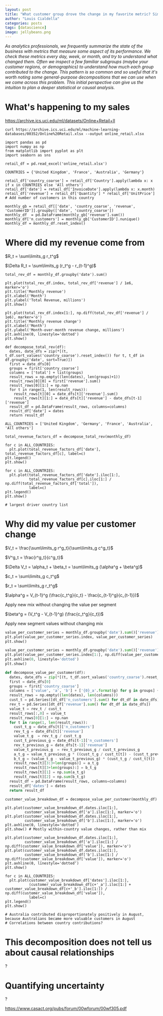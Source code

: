 ```yaml
---
layout: post
title: "What customer group drove the change in my favorite metric? Simple but useful decompositions of change over time"
author: "Louis Cialdella"
categories: posts
tags: [datascience]
image: jellybeans.png
---
```


_As analytics professionals, we frequently summarize the state of the business with metrics that measure some aspect of its performance. We check these metrics every day, week, or month, and try to understand what changed them. Often we inspect a few familiar subgroups (maybe your customer regions, or demographics) to understand how much each group contributed to the change. This pattern is so common and so useful that it's worth noting some general-purpose decompositions that we can use when we come across this problem. This initial perspective can give us the intuition to plan a deeper statistical or causal analysis._

# What's happening to my sales

https://archive.ics.uci.edu/ml/datasets/Online+Retail+II

```
curl https://archive.ics.uci.edu/ml/machine-learning-databases/00352/Online%20Retail.xlsx --output online_retail.xlsx
```

```
import pandas as pd
import numpy as np
from matplotlib import pyplot as plt
import seaborn as sns

retail_df = pd.read_excel('online_retail.xlsx')

COUNTRIES = {'United Kingdom', 'France', 'Australia', 'Germany'}

retail_df['country_coarse'] = retail_df['Country'].apply(lambda x: x if x in COUNTRIES else 'All others')
retail_df['date'] = retail_df['InvoiceDate'].apply(lambda x: x.month)
retail_df['revenue'] = retail_df['Quantity'] * retail_df['UnitPrice']
# Add number of customers in this country

monthly_gb = retail_df[['date', 'country_coarse', 'revenue', 'CustomerID']].groupby(['date', 'country_coarse'])
monthly_df  = pd.DataFrame(monthly_gb['revenue'].sum())
monthly_df['n_customers'] = monthly_gb['CustomerID'].nunique()
monthly_df = monthly_df.reset_index()
```

# Where did my revenue come from

$R_t = \sum\limits_g r_t^g$

$\Delta R_t = \sum\limits_g (r_t^g - r_{t-1}^g)$

```
total_rev_df = monthly_df.groupby('date').sum()

plt.plot(total_rev_df.index, total_rev_df['revenue'] / 1e6, marker='o')
plt.title('Monthly revenue')
plt.xlabel('Month')
plt.ylabel('Total Revenue, millions')
plt.show()

plt.plot(total_rev_df.index[1:], np.diff(total_rev_df['revenue'] / 1e6), marker='o')
plt.title('Monthly revenue change')
plt.xlabel('Month')
plt.ylabel('Month-over-month revenue change, millions')
plt.axhline(0, linestyle='dotted')
plt.show()
```

```
def decompose_total_rev(df):
  dates, date_dfs = zip(*[(t, t_df.sort_values('country_coarse').reset_index()) for t, t_df in df.groupby('date', sort=True)])
  first = date_dfs[0]
  groups = first['country_coarse']
  columns = ['total'] + list(groups)
  result_rows = np.empty((len(dates), len(groups)+1))
  result_rows[0][0] = first['revenue'].sum()
  result_rows[0][1:] = np.nan
  for t in range(1, len(result_rows)):
    result_rows[t][0] = date_dfs[t]['revenue'].sum()
    result_rows[t][1:] = date_dfs[t]['revenue'] - date_dfs[t-1]['revenue']
  result_df = pd.DataFrame(result_rows, columns=columns)
  result_df['date'] = dates
  return result_df
```

```
ALL_COUNTRIES = ['United Kingdom', 'Germany', 'France', 'Australia', 'All others']

total_revenue_factors_df = decompose_total_rev(monthly_df)

for c in ALL_COUNTRIES:
  plt.plot(total_revenue_factors_df['date'], total_revenue_factors_df[c], label=c)
plt.legend()
plt.show()

for c in ALL_COUNTRIES:
  plt.plot(total_revenue_factors_df['date'].iloc[1:], 
           total_revenue_factors_df[c].iloc[1:] / np.diff(total_revenue_factors_df['total']), 
           label=c)
plt.legend()
plt.show()

# largest driver country list
```

# Why did my value per customer change

$V_t = \frac{\sum\limits_g r^g_t}{\sum\limits_g c^g_t}$

$V^g_t = \frac{r^g_t}{c^g_t}$

$\Delta V_t = \alpha_t + \beta_t = \sum\limits_g (\alpha^g + \beta^g)$

$c_t = \sum\limits_g c_t^g$

$r_t = \sum\limits_g r_t^g$

$\alpha^g = V_{t-1}^g (\frac{c_t^g}{c_t} - \frac{c_{t-1}^g}{c_{t-1}})$

Apply new mix without changing the value per segment

$\beta^g = (V_t^g - V_{t-1}^g) (\frac{c_t^g}{c_t})$

Apply new segment values without changing mix

```python
value_per_customer_series = monthly_df.groupby('date').sum()['revenue'] / monthly_df.groupby('date').sum()['n_customers']
plt.plot(value_per_customer_series.index, value_per_customer_series)
plt.show()

value_per_customer_series = monthly_df.groupby('date').sum()['revenue'] / monthly_df.groupby('date').sum()['n_customers']
plt.plot(value_per_customer_series.index[1:], np.diff(value_per_customer_series), marker='o')
plt.axhline(0, linestyle='dotted')
plt.show()
```

```python
def decompose_value_per_customer(df):
  dates, date_dfs = zip(*[(t, t_df.sort_values('country_coarse').reset_index()) for t, t_df in df.groupby('date', sort=True)])
  first = date_dfs[0]
  groups = first['country_coarse']
  columns = ['value', 'a', 'b'] + ['{0}_a'.format(g) for g in groups] + ['{0}_b'.format(g) for g in groups]
  result_rows = np.empty((len(dates), len(columns)))
  cust_t = pd.Series([dt_df['n_customers'].sum() for dt_df in date_dfs])
  rev_t = pd.Series([dt_df['revenue'].sum() for dt_df in date_dfs])
  value_t = rev_t / cust_t
  result_rows[:,0] = value_t
  result_rows[0][1:] = np.nan
  for t in range(1, len(result_rows)):
    cust_t_g = date_dfs[t]['n_customers']
    rev_t_g = date_dfs[t]['revenue']
    value_t_g  = rev_t_g / cust_t_g
    cust_t_previous_g = date_dfs[t-1]['n_customers']
    rev_t_previous_g = date_dfs[t-1]['revenue']
    value_t_previous_g  = rev_t_previous_g / cust_t_previous_g
    a_t_g = value_t_previous_g * ((cust_t_g / cust_t[t]) - (cust_t_previous_g / cust_t[t-1]))
    b_t_g = (value_t_g - value_t_previous_g) * (cust_t_g / cust_t[t])
    result_rows[t][3:3+len(groups)] = a_t_g
    result_rows[t][3+len(groups):] = b_t_g
    result_rows[t][1] = np.sum(a_t_g)
    result_rows[t][2] = np.sum(b_t_g)
  result_df = pd.DataFrame(result_rows, columns=columns)
  result_df['dates'] = dates
  return result_df
```

```
customer_value_breakdown_df = decompose_value_per_customer(monthly_df)

plt.plot(customer_value_breakdown_df.dates.iloc[1:], 
         customer_value_breakdown_df['a'].iloc[1:], marker='o')
plt.plot(customer_value_breakdown_df.dates.iloc[1:], 
         customer_value_breakdown_df['b'].iloc[1:], marker='o')
plt.axhline(0, linestyle='dotted')
plt.show() # Mostly within-country value changes, rather than mix

plt.plot(customer_value_breakdown_df.dates.iloc[1:], 
         customer_value_breakdown_df['a'].iloc[1:] / np.diff(customer_value_breakdown_df['value']), marker='o')
plt.plot(customer_value_breakdown_df.dates.iloc[1:], 
         customer_value_breakdown_df['b'].iloc[1:] / np.diff(customer_value_breakdown_df['value']), marker='o')
plt.axhline(0, linestyle='dotted')
plt.show()

for c in ALL_COUNTRIES:
  plt.plot(customer_value_breakdown_df['dates'].iloc[1:], 
           (customer_value_breakdown_df[c+'_a'].iloc[1:] + customer_value_breakdown_df[c+'_b'].iloc[1:]) / np.diff(customer_value_breakdown_df['value']), 
           label=c)
plt.legend()
plt.show()

# Australia contributed disproportionately positively in August, because Australians became more valuable customers in August
# Correlations between country contributions?
```

# This decomposition does not tell us about causal relationships

?

# Quantifying uncertainty

?

https://www.casact.org/pubs/forum/00wforum/00wf305.pdf
